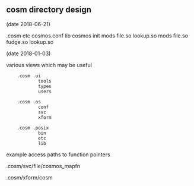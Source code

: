 cosm directory design
---------------------
(date 2018-06-21)

  .cosm
      etc
          cosmos.conf
      lib
          cosmos
              init
                  mods
                      file.so
                      lookup.so
              mods
                  file.so
                  fudge.so
                  lookup.so



(date 2018-01-03)

various views which may be useful

        .cosm .ui
                tools
                types
                users

        .cosm .os
                conf
                svc
                xform

        .cosm .posix
                bin
                etc
                lib


example access paths to function pointers

  .cosm/svc/file/cosmos_mapfn

  .cosm/xform/cosm


